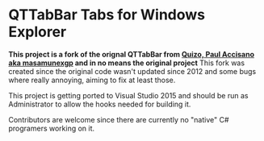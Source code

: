 # QTTabBar Tabs for Windows Explorer
**This project is a fork of the orignal QTTabBar from [Quizo, Paul Accisano aka masamunexgp](http://sourceforge.net/projects/qttabbar/) and in no means the original project**
This fork was created since the original code wasn't updated since 2012 and some bugs where really annoying, aiming to fix at least those.

This project is getting ported to Visual Studio 2015 and should be run as Administrator to allow the hooks needed for building it.


Contributors are welcome since there are currently no "native" C# programers working on it.
